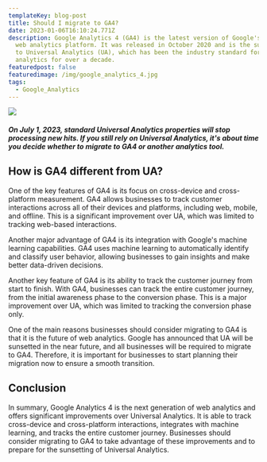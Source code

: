 ```yaml
---
templateKey: blog-post
title: Should I migrate to GA4?
date: 2023-01-06T16:10:24.771Z
description: Google Analytics 4 (GA4) is the latest version of Google's popular
  web analytics platform. It was released in October 2020 and is the successor
  to Universal Analytics (UA), which has been the industry standard for web
  analytics for over a decade.
featuredpost: false
featuredimage: /img/google_analytics_4.jpg
tags:
  - Google_Analytics
---
```

![](/img/google_analytics_4.jpg)

<!--StartFragment-->

##### On July 1, 2023, standard Universal Analytics properties will stop processing new hits. If you still rely on Universal Analytics, it's about time you decide whether to migrate to GA4 or another analytics tool.

## How is GA4 different from UA?

One of the key features of GA4 is its focus on cross-device and cross-platform measurement. GA4 allows businesses to track customer interactions across all of their devices and platforms, including web, mobile, and offline. This is a significant improvement over UA, which was limited to tracking web-based interactions.

Another major advantage of GA4 is its integration with Google's machine learning capabilities. GA4 uses machine learning to automatically identify and classify user behavior, allowing businesses to gain insights and make better data-driven decisions.

Another key feature of GA4 is its ability to track the customer journey from start to finish. With GA4, businesses can track the entire customer journey, from the initial awareness phase to the conversion phase. This is a major improvement over UA, which was limited to tracking the conversion phase only.

One of the main reasons businesses should consider migrating to GA4 is that it is the future of web analytics. Google has announced that UA will be sunsetted in the near future, and all businesses will be required to migrate to GA4. Therefore, it is important for businesses to start planning their migration now to ensure a smooth transition.

## **Conclusion**

In summary, Google Analytics 4 is the next generation of web analytics and offers significant improvements over Universal Analytics. It is able to track cross-device and cross-platform interactions, integrates with machine learning, and tracks the entire customer journey. Businesses should consider migrating to GA4 to take advantage of these improvements and to prepare for the sunsetting of Universal Analytics.

<!--EndFragment-->